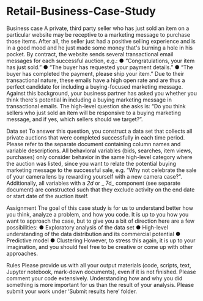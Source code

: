 # Retail-Business-Case-Study

Business case
A private, third party seller who has just sold an item on a particular website may be receptive to a marketing message to purchase those items. After all, the seller just had a positive selling experience and is in a good mood and he just made some money that's burning a hole in his pocket. 
By contract, the website sends several transactional email messages for each successful auction, e.g.:
●	“Congratulations, your item has just sold.”
●	“The buyer has requested your payment details.”
●	“The buyer has completed the payment, please ship your item.”
Due to their transactional nature, these emails have a high open rate and are thus a perfect candidate for including a buying-focused marketing message.
Against this background, your business partner has asked you whether you think there's potential in including a buying marketing message in transactional emails. The high-level question she asks is: “Do you think sellers who just sold an item will be responsive to a buying marketing message, and if yes, which sellers should we target?”.

Data set
To answer this question, you construct a data set that collects all private auctions that were completed successfully in each time period. Please refer to the separate document containing column names and variable descriptions. All behavioral variables (bids, searches, item views, purchases) only consider behavior in the same high-level category where the auction was listed, since you want to relate the potential buying marketing message to the successful sale, e.g. “Why not celebrate the sale of your camera lens by rewarding yourself with a new camera case?”. Additionally, all variables with a _2d_ or _ 7d_ component (see separate document) are constructed such that they exclude activity on the end date or start date of the auction itself.

Assignment
The goal of this case study is for us to understand better how you think, analyze a problem, and how you code. It is up to you how you want to approach the case, but to give you a bit of direction here are a few possibilities:
●	Exploratory analysis of the data set
●	High-level understanding of the data distribution and its commercial potential
●	Predictive model
●	Clustering
However, to stress this again, it is up to your imagination, and you should feel free to be creative or come up with other approaches.

Rules
Please provide us with all your output materials (code, scripts, text, Jupyter notebook, mark-down documents), even if it is not finished. Please comment your code extensively. Understanding how and why you did something is more important for us than the result of your analysis. Please submit your work under ‘Submit results here’ folder.
